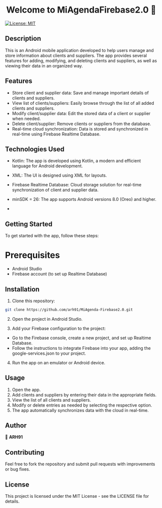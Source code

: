 <h1 align="center">Welcome to MiAgendaFirebase2.0 👋</h1>
<p>
  <a href="https://opensource.org/licenses/MIT" target="_blank">
    <img alt="License: MIT " src="https://img.shields.io/badge/License-MIT -yellow.svg" />
  </a>
</p>


## Description
This is an Android mobile application developed to help users manage and store information about clients and suppliers. 
The app provides several features for adding, modifying, and deleting clients and suppliers, as well as viewing their data in an organized way.


## Features
- Store client and supplier data: Save and manage important details of clients and suppliers.
- View list of clients/suppliers: Easily browse through the list of all added clients and suppliers.
- Modify client/supplier data: Edit the stored data of a client or supplier when needed.
- Delete client/supplier: Remove clients or suppliers from the database.
- Real-time cloud synchronization: Data is stored and synchronized in real-time using Firebase Realtime Database.


## Technologies Used
- Kotlin: The app is developed using Kotlin, a modern and efficient language for Android development.
- XML: The UI is designed using XML for layouts.
- Firebase Realtime Database: Cloud storage solution for real-time synchronization of client and supplier data.
- minSDK = 26: The app supports Android versions 8.0 (Oreo) and higher.

- 
## Getting Started
To get started with the app, follow these steps:

# Prerequisites
- Android Studio
- Firebase account (to set up Realtime Database)

## Installation
1. Clone this repository:

```sh
git clone https://github.com/arh91/MiAgenda-Firebase2.0.git
```
2. Open the project in Android Studio.

3. Add your Firebase configuration to the project:

- Go to the Firebase console, create a new project, and set up Realtime Database.
- Follow the instructions to integrate Firebase into your app, adding the google-services.json to your project.
  
4. Run the app on an emulator or Android device.


## Usage
1. Open the app.
2. Add clients and suppliers by entering their data in the appropriate fields.
3. View the list of all clients and suppliers.
4. Modify or delete entries as needed by selecting the respective option.
5. The app automatically synchronizes data with the cloud in real-time.


## Author

👤 **ARH91**


## Contributing
Feel free to fork the repository and submit pull requests with improvements or bug fixes.


## License
This project is licensed under the MIT License - see the LICENSE file for details.

